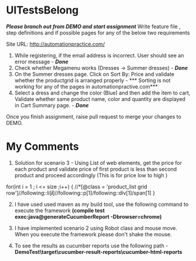 # UITestsBelong

***Please branch out from DEMO and start assignment***
Write feature file , step definitions and if possible pages for any of the below two requirements 

Site URL: http://automationpractice.com/

1.	While registering, if the email address is incorrect. User should see an error message - ***Done***
2.	Check whether Megamenu works (Dresses -> Summer dresses) -  ***Done***
3.	On the Summer dresses page. Click on Sort By: Price and validate whether the productgrid is arranged properly -  *** Sorting is not working for any of the pages in automationpractive.com***
4.	Select a dress and change the color (Blue) and then add the item to cart, Validate	whether same product name, color and quantity are displayed in Cart Summary page. -  ***Done***


Once you finish assignment,
raise pull request to merge your changes to DEMO. 

# My Comments
1) Solution for scenario 3 - Using List of web elements, get the price for each product and validate price of first product is less than second product and proceed accordingly (This is for price low to high ) 

for(int i = 1 ; i <= size ;i++)
{
//*[@class = 'product_list grid row']//following::li[***i***]//following::p[1]/following::div[1]/span[1]
}

2) I have used used maven as my build tool, use the following command to execute the framework **(compile test exec:java@generateCucumberReport -Dbrowser=chrome)**

3) I have implemented scenario 2 using Robot class and mouse move. When you execute the framework please don't shake the mouse.

4) To see the results as cucumber reports use the following path - **DemoTest\target\cucumber-result-reports\cucumber-html-reports**
 

 

